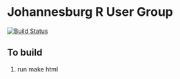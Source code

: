 # Johannesburg R User Group
[![Build Status](https://travis-ci.org/rusergroupcoza/website.png?branch=master)](https://travis-ci.org/rusergroupcoza/website) 

## To build
1. run make html
